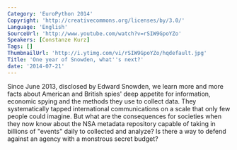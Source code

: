 ```yaml
---
Category: 'EuroPython 2014'
Copyright: 'http://creativecommons.org/licenses/by/3.0/'
Language: 'English'
SourceUrl: 'http://www.youtube.com/watch?v=rSIW9GpoYZo'
Speakers: [Constanze Kurz]
Tags: []
ThumbnailUrl: 'http://i.ytimg.com/vi/rSIW9GpoYZo/hqdefault.jpg'
Title: 'One year of Snowden, what''s next?'
date: '2014-07-21'
---
```

Since June 2013, disclosed by Edward Snowden, we learn more and more facts about American and British spies' deep appetite for information, economic spying and the methods they use to collect data. They systematically tapped international communications on a scale that only few people could imagine. But what are the consequences for societies when they now know about the NSA metadata repository capable of taking in billions of "events" daily to collected and analyze? Is there a way to defend against an agency with a monstrous secret budget?
